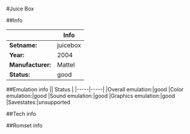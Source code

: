 #Juice Box

##Info

||Info|
|-----|-----|
|**Setname:**|juicebox
|**Year:**|2004
|**Manufacturer:**|Mattel
|**Status:**|good

##Emulation info
|| Status |
|-----|-----|
|Overall emulation:|good
|Color emulation:|good
|Sound emulation:|good
|Graphics emulation:|good
|Savestates:|unsupported

##Tech info

##Romset info

<!--- START OF EDITED COMMENT DO NOT TOUCH TEXT ABOVE-->
